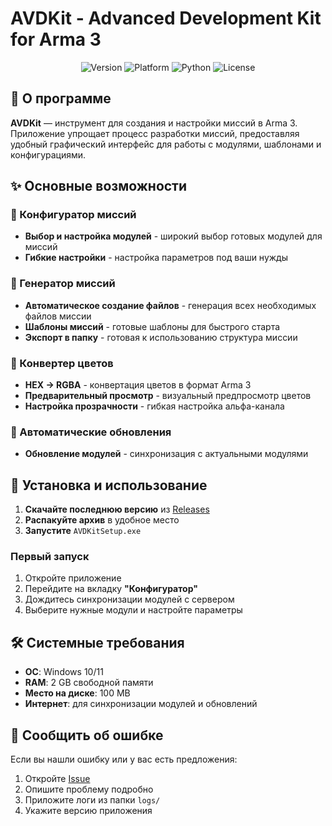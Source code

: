 # AVDKit - Advanced Development Kit for Arma 3

<div align="center">
  <img src="https://img.shields.io/badge/Version-1.0.0-blue.svg" alt="Version">
  <img src="https://img.shields.io/badge/Platform-Windows-lightgrey.svg" alt="Platform">
  <img src="https://img.shields.io/badge/Python-3.8+-green.svg" alt="Python">
  <img src="https://img.shields.io/badge/License-MIT-yellow.svg" alt="License">
</div>

## 🎯 О программе

**AVDKit** — инструмент для создания и настройки миссий в Arma 3. Приложение упрощает процесс разработки миссий, предоставляя удобный графический интерфейс для работы с модулями, шаблонами и конфигурациями.

## ✨ Основные возможности

### 🔧 Конфигуратор миссий
- **Выбор и настройка модулей** - широкий выбор готовых модулей для миссий
- **Гибкие настройки** - настройка параметров под ваши нужды

### 🎨 Генератор миссий
- **Автоматическое создание файлов** - генерация всех необходимых файлов миссии
- **Шаблоны миссий** - готовые шаблоны для быстрого старта
- **Экспорт в папку** - готовая к использованию структура миссии

### 🌈 Конвертер цветов
- **HEX → RGBA** - конвертация цветов в формат Arma 3
- **Предварительный просмотр** - визуальный предпросмотр цветов
- **Настройка прозрачности** - гибкая настройка альфа-канала

### 🔄 Автоматические обновления
- **Обновление модулей** - синхронизация с актуальными модулями

## 🚀 Установка и использование

1. **Скачайте последнюю версию** из [Releases](https://github.com/avdeyaman/avdkit/releases)
2. **Распакуйте архив** в удобное место
3. **Запустите** `AVDKitSetup.exe`

### Первый запуск

1. Откройте приложение
2. Перейдите на вкладку **"Конфигуратор"**
3. Дождитесь синхронизации модулей с сервером
4. Выберите нужные модули и настройте параметры

## 🛠️ Системные требования

- **ОС**: Windows 10/11
- **RAM**: 2 GB свободной памяти
- **Место на диске**: 100 MB
- **Интернет**: для синхронизации модулей и обновлений

## 🐛 Сообщить об ошибке

Если вы нашли ошибку или у вас есть предложения:

1. Откройте [Issue](https://github.com/YOUR_USERNAME/sup-5/issues)
2. Опишите проблему подробно
3. Приложите логи из папки `logs/`
4. Укажите версию приложения
